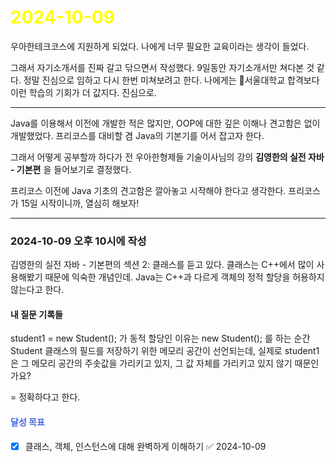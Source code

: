 # <span style="color:yellow">2024-10-09</span>

우아한테크코스에 지원하게 되었다.
나에게 너무 필요한 교육이라는 생각이 들었다. 

그래서 자기소개서를 진짜 갈고 닦으면서 작성했다. 9일동안 자기소개서만 쳐다본 것 같다.
정말 진심으로 임하고 다시 한번 미쳐보려고 한다. 나에게는 서울대학교 합격보다 이런 학습의 기회가 더 값지다. 진심으로.

- - -


Java를 이용해서 이전에 개발한 적은 많지만, OOP에 대한 깊은 이해나 견고함은 없이 개발했었다.
프리코스를 대비할 겸 Java의 기본기를 어서 잡고자 한다.

그래서 어떻게 공부할까 하다가 전 우아한형제들 기술이사님의 강의 **김영한의 실전 자바 - 기본편** 을 들어보기로 결정했다.

프리코스 이전에 Java 기초의 견고함은 깔아놓고 시작해야 한다고 생각한다. 프리코스가 15일 시작이니까, 열심히 해보자!


- - -

### 2024-10-09 오후 10시에 작성
김영한의 실전 자바 - 기본편의 섹션 2: 클래스를 듣고 있다.
클래스는 C++에서 많이 사용해봤기 때문에 익숙한 개념인데. Java는 C++과 다르게 객체의 정적 할당을 허용하지 않는다고 한다.


#### 내 질문 기록들
student1 = new Student(); 가 동적 할당인 이유는 new Student(); 를 하는 순간 Student 클래스의 필드를 저장하기 위한 메모리 공간이 선언되는데, 실제로 student1은 그 메모리 공간의 주솟값을 가리키고 있지, 그 값 자체를 가리키고 있지 않기 때문인가요?

= 정확하다고 한다.



#### <span style="color:royalblue">달성 목표</span>
- [x] 클래스, 객체, 인스턴스에 대해 완벽하게 이해하기 ✅ 2024-10-09